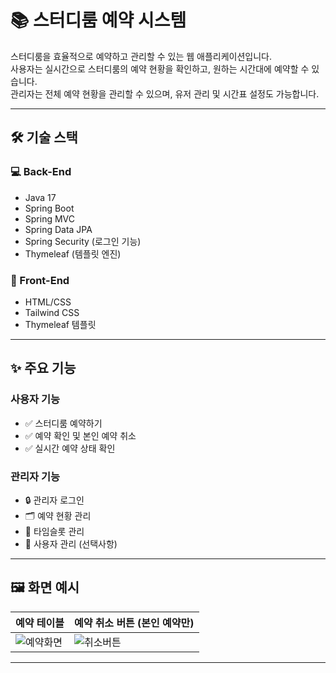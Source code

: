 # 📚 스터디룸 예약 시스템

스터디룸을 효율적으로 예약하고 관리할 수 있는 웹 애플리케이션입니다.  
사용자는 실시간으로 스터디룸의 예약 현황을 확인하고, 원하는 시간대에 예약할 수 있습니다.  
관리자는 전체 예약 현황을 관리할 수 있으며, 유저 관리 및 시간표 설정도 가능합니다.

---

## 🛠 기술 스택

### 💻 Back-End
- Java 17
- Spring Boot
- Spring MVC
- Spring Data JPA
- Spring Security (로그인 기능)
- Thymeleaf (템플릿 엔진)


### 🎨 Front-End
- HTML/CSS
- Tailwind CSS
- Thymeleaf 템플릿

---

## ✨ 주요 기능

### 사용자 기능
- ✅ 스터디룸 예약하기
- ✅ 예약 확인 및 본인 예약 취소
- ✅ 실시간 예약 상태 확인

### 관리자 기능
- 🔒 관리자 로그인
- 🗂 예약 현황 관리
- 📅 타임슬롯 관리
- 👥 사용자 관리 (선택사항)

---

## 🖼️ 화면 예시

| 예약 테이블 | 예약 취소 버튼 (본인 예약만) |
|-------------|-----------------------------|
| ![예약화면]() | ![취소버튼]() |

---

